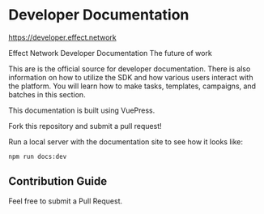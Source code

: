 # Developer Documentation

https://developer.effect.network

Effect Network Developer Documentation
The future of work

This are is the official source for developer documentation. There is also information on how to utilize the SDK and how various users interact with the platform. 
You will learn how to make tasks, templates, campaigns, and batches in this section.

This documentation is built using VuePress. 

Fork this repository and submit a pull request!

Run a local server with the documentation site to see how it looks like:
```
npm run docs:dev
```


## Contribution Guide
Feel free to submit a Pull Request.

